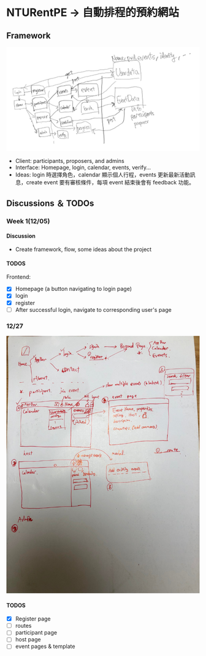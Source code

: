 # NTURentPE -> 自動排程的預約網站

## Framework

![](images/flow.jpg)

- Client: participants, proposers, and admins
- Interface: Homepage, login, calendar, events, verify...
- Ideas: login 時選擇角色，calendar 顯示個人行程，events 更新最新活動訊息，create event 要有審核條件，每項 event 結束後會有 feedback 功能。

## Discussions ＆ TODOs

### Week 1(12/05)

#### Discussion

- Create framework, flow, some ideas about the project

#### TODOS

Frontend:

- [x] Homepage (a button navigating to login page)
- [x] login
- [x] register
- [ ] After successful login, navigate to corresponding user's page

### 12/27

![](images/2021_12_27.jpg)

#### TODOS

- [x] Register page
- [ ] routes
- [ ] participant page
- [ ] host page
- [ ] event pages & template
